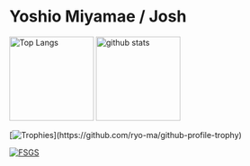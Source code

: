 Yoshio Miyamae / Josh
===

<!--
**yoshiomiyamae/yoshiomiyamae** is a ✨ _special_ ✨ repository because its `README.md` (this file) appears on your GitHub profile.

Here are some ideas to get you started:

- 🔭 I’m currently working on ...
- 🌱 I’m currently learning ...
- 👯 I’m looking to collaborate on ...
- 🤔 I’m looking for help with ...
- 💬 Ask me about ...
- 📫 How to reach me: ...
- 😄 Pronouns: ...
- ⚡ Fun fact: ...
-->

<p align="left"> 
  <img alt="Top Langs" height="150px" src="https://github-readme-stats-git-master-yoshiomiyamae.vercel.app/api/top-langs/?username=yoshiomiyamae&layout=compact&show_icons=true&theme=dracula" />
  <img alt="github stats" height="150px" src="https://github-readme-stats-git-master-yoshiomiyamae.vercel.app/api?username=yoshiomiyamae&theme=dracula&show_icons=ture" />
</p>

[![Trophies](https://github-profile-trophy.vercel.app/?username=yoshiomiyamae&theme=dracula&column=4&margin-w=15&margin-h=15&rank=-C,-B,-?)](https://github.com/ryo-ma/github-profile-trophy)

[![FSGS](https://github-readme-stats-git-master-yoshiomiyamae.vercel.app/api/pin/?username=yoshiomiyamae&repo=fsgs&theme=dracula)](https://github.com/yoshiomiyamae/fsgs)
